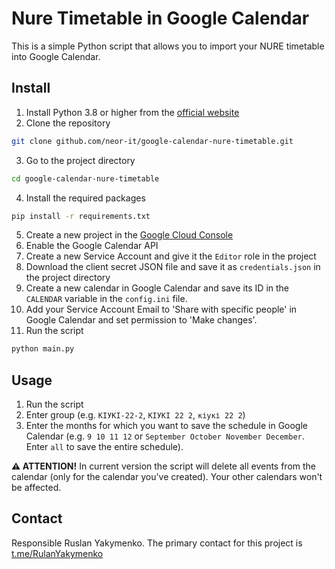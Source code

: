 # Nure Timetable in Google Calendar
This is a simple Python script that allows you to import your NURE timetable into Google Calendar.

## Install
1. Install Python 3.8 or higher from the [official website](https://www.python.org/downloads/)
2. Clone the repository
```bash
git clone github.com/neor-it/google-calendar-nure-timetable.git
```
3. Go to the project directory
```bash
cd google-calendar-nure-timetable
```
4. Install the required packages
```bash
pip install -r requirements.txt
```
5. Create a new project in the [Google Cloud Console](https://console.cloud.google.com/)
6. Enable the Google Calendar API
7. Create a new Service Account and give it the `Editor` role in the project 
8. Download the client secret JSON file and save it as `credentials.json` in the project directory
9. Create a new calendar in Google Calendar and save its ID in the `CALENDAR` variable in the `config.ini` file.
10. Add your Service Account Email to 'Share with specific people' in Google Calendar and set permission to 'Make changes'.
11. Run the script
```bash
python main.py
```

## Usage
1. Run the script
2. Enter group (e.g. `КІУКІ-22-2`, `КІУКІ 22 2`, `кіукі 22 2`)
3. Enter the months for which you want to save the schedule in Google Calendar (e.g. `9 10 11 12` or `September October November December`. Enter `all` to save the entire schedule).

**⚠️ ATTENTION!** In current version the script will delete all events from the calendar (only for the calendar you've created).
Your other calendars won't be affected.

## Contact

Responsible Ruslan Yakymenko.
The primary contact for this project is [t.me/RulanYakymenko](t.me/RulanYakymenko)
